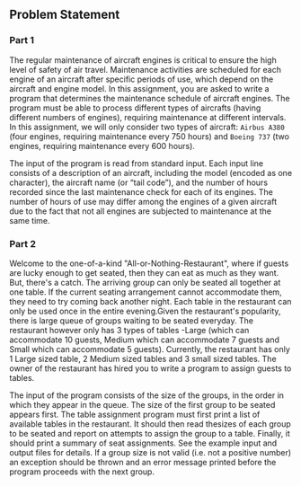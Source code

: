 
## Problem Statement


### Part 1 


The regular maintenance of aircraft engines is critical to ensure the high level of safety of air travel. Maintenance activities are scheduled for each engine of an aircraft after specific periods of use, which depend on the aircraft and engine model. In this assignment, you are asked to write a program that determines the maintenance schedule of aircraft engines. The program must be able to process different types of aircrafts (having different numbers of engines), requiring maintenance at different intervals. In this assignment, we will only consider two types of aircraft: `Airbus A380` (four engines, requiring maintenance every 750 hours) and `Boeing 737` (two engines, requiring maintenance every 600 hours).

The input of the program is read from standard input. Each input line consists of a description of an aircraft, including the model (encoded as one character), the aircraft name (or “tail code”), and the number of hours recorded since the last maintenance check for each of its engines. The number of hours of use may differ among the engines of a given aircraft due to the fact that not all engines are subjected to maintenance at the same time.  


### Part 2 

Welcome to the one-of-a-kind "All-or-Nothing-Restaurant", where if guests are lucky enough to get seated, then they can eat as much as they want. But, there's a catch. The arriving group can only be seated all together at one table. If the current seating arrangement cannot accommodate them, they need to try coming back another night.  Each table in the restaurant can only be used once in the entire evening.Given the restaurant's popularity, there is large queue of groups waiting to be seated everyday. The restaurant however only has 3 types of tables -Large (which can accommodate 10 guests, Medium which can accommodate 7 guests and Small which can accommodate 5 guests). Currently, the restaurant has only 1 Large sized table, 2 Medium sized tables and 3 small sized tables. The owner of the restaurant has hired you to write a program to assign guests to tables.

The input of the program consists of the size of the groups, in the order in which they appear in the queue. The size of the first group to be seated appears first. The table assignment program must first print a list of available tables in the restaurant. It should then read thesizes of each group to be seated and report on attempts to assign the group to a table. Finally, it should print a summary of seat assignments. See the example input and output files for details. If a group size is not valid (i.e. not a positive number) an exception should be thrown and an error message printed before the program proceeds with the next group.